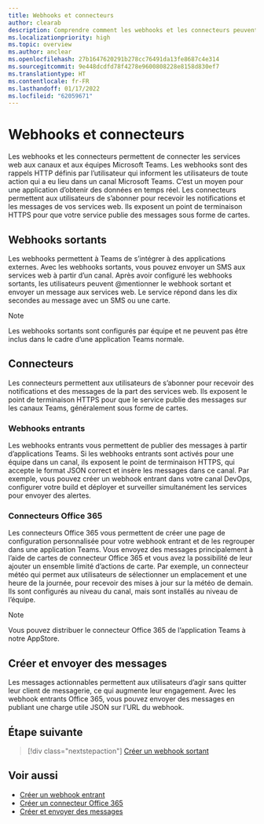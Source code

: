 ```yaml
---
title: Webhooks et connecteurs
author: clearab
description: Comprendre comment les webhooks et les connecteurs peuvent connecter vos services web au client Teams.
ms.localizationpriority: high
ms.topic: overview
ms.author: anclear
ms.openlocfilehash: 27b1647620291b278cc76491da13fe8687c4e314
ms.sourcegitcommit: 9e448dcdfd78f4278e9600808228e8158d830ef7
ms.translationtype: HT
ms.contentlocale: fr-FR
ms.lasthandoff: 01/17/2022
ms.locfileid: "62059671"
---
```

# <a name="webhooks-and-connectors"></a>Webhooks et connecteurs

Les webhooks et les connecteurs permettent de connecter les services web aux canaux et aux équipes Microsoft Teams. Les webhooks sont des rappels HTTP définis par l’utilisateur qui informent les utilisateurs de toute action qui a eu lieu dans un canal Microsoft Teams. C’est un moyen pour une application d’obtenir des données en temps réel. Les connecteurs permettent aux utilisateurs de s’abonner pour recevoir les notifications et les messages de vos services web. Ils exposent un point de terminaison HTTPS pour que votre service publie des messages sous forme de cartes.

## <a name="outgoing-webhooks"></a>Webhooks sortants

Les webhooks permettent à Teams de s’intégrer à des applications externes. Avec les webhooks sortants, vous pouvez envoyer un SMS aux services web à partir d’un canal. Après avoir configuré les webhooks sortants, les utilisateurs peuvent @mentionner le webhook sortant et envoyer un message aux services web. Le service répond dans les dix secondes au message avec un SMS ou une carte.

> [!NOTE]
> Les webhooks sortants sont configurés par équipe et ne peuvent pas être inclus dans le cadre d’une application Teams normale.

## <a name="connectors"></a>Connecteurs

Les connecteurs permettent aux utilisateurs de s’abonner pour recevoir des notifications et des messages de la part des services web. Ils exposent le point de terminaison HTTPS pour que le service publie des messages sur les canaux Teams, généralement sous forme de cartes.

### <a name="incoming-webhooks"></a>Webhooks entrants

Les webhooks entrants vous permettent de publier des messages à partir d’applications Teams. Si les webhooks entrants sont activés pour une équipe dans un canal, ils exposent le point de terminaison HTTPS, qui accepte le format JSON correct et insère les messages dans ce canal. Par exemple, vous pouvez créer un webhook entrant dans votre canal DevOps, configurer votre build et déployer et surveiller simultanément les services pour envoyer des alertes.

### <a name="office-365-connectors"></a>Connecteurs Office 365

Les connecteurs Office 365 vous permettent de créer une page de configuration personnalisée pour votre webhook entrant et de les regrouper dans une application Teams. Vous envoyez des messages principalement à l’aide de cartes de connecteur Office 365 et vous avez la possibilité de leur ajouter un ensemble limité d’actions de carte. Par exemple, un connecteur météo qui permet aux utilisateurs de sélectionner un emplacement et une heure de la journée, pour recevoir des mises à jour sur la météo de demain. Ils sont configurés au niveau du canal, mais sont installés au niveau de l’équipe.

> [!NOTE]
> Vous pouvez distribuer le connecteur Office 365 de l’application Teams à notre AppStore.

## <a name="create-and-send-messages"></a>Créer et envoyer des messages

Les messages actionnables permettent aux utilisateurs d’agir sans quitter leur client de messagerie, ce qui augmente leur engagement. Avec les webhook entrants Office 365, vous pouvez envoyer des messages en publiant une charge utile JSON sur l’URL du webhook.

## <a name="next-step"></a>Étape suivante

> [!div class="nextstepaction"]
> [Créer un webhook sortant](~/webhooks-and-connectors/how-to/add-outgoing-webhook.md)

## <a name="see-also"></a>Voir aussi

* [Créer un webhook entrant](~/webhooks-and-connectors/how-to/add-incoming-webhook.md)
* [Créer un connecteur Office 365](~/webhooks-and-connectors/how-to/connectors-creating.md)
* [Créer et envoyer des messages](~/webhooks-and-connectors/how-to/connectors-using.md)
